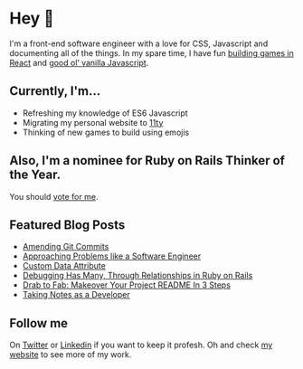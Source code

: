 # Hey 👋

I'm a front-end software engineer with a love for CSS, Javascript and documenting all of the things. In my spare time, I have fun [building games in React](https://github.com/scrabill/food-or-foe-react) and [good ol’ vanilla Javascript](https://github.com/scrabill/candy-crush).

## Currently, I'm...

 - Refreshing my knowledge of ES6 Javascript
 - Migrating my personal website to [11ty](11ty.dev)
 - Thinking of new games to build using emojis

## Also, I'm a nominee for Ruby on Rails Thinker of the Year.

You should [vote for me](https://shannoncrabill.com/blog/ruby-on-rails-thinker-of-the-year/).

## Featured Blog Posts

- [Amending Git Commits](https://shannoncrabill.com/blog/amending-git-commits/)
- [Approaching Problems like a Software Engineer](https://shannoncrabill.com/blog/approaching-problems-like-a-software-engineer/)
- [Custom Data Attribute](https://shannoncrabill.com/blog/html-custom-data-attribute/)
- [Debugging Has Many, Through Relationships in Ruby on Rails](https://shannoncrabill.com/blog/ruby-on-rails-debugging-model-associations/)
- [Drab to Fab: Makeover Your Project README In 3 Steps](https://shannoncrabill.com/blog/improve-your-project-readme/)
- [Taking Notes as a Developer](https://shannoncrabill.com/blog/taking-notes-as-a-developer/)

## Follow me

On [Twitter](https://twitter.com/shannon_crabill) or [Linkedin](https://www.linkedin.com/in/shannoncrabill/) if you want to keep it profesh. Oh and check [my website](http://www.shannoncrabill.com) to see more of my work.
